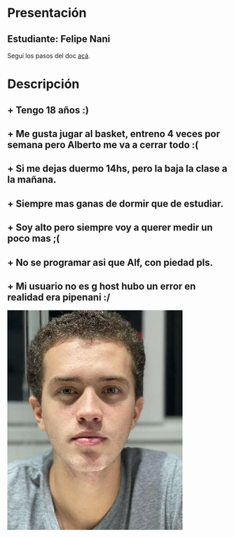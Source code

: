 # Presentación

## Estudiante: Felipe Nani
Seguí los pasos del doc [acá](https://docs.google.com/document/d/e/2PACX-1vTNHQ5dzaVFhKPd4UxLOGhZa9Ix_bDgpyIftq4gqzz7674dHmHkcH2oH9TpQ_TsghZkiSPBoUm2ftzM/pub).

# Descripción

## + Tengo 18 años :)
## + Me gusta jugar al basket, entreno 4 veces por semana pero Alberto me va a cerrar todo :(
## + Si me dejas duermo 14hs, pero la baja la clase a la mañana.
## + Siempre mas ganas de dormir que de estudiar.
## + Soy alto pero siempre voy a querer medir un poco mas ;(
## + No se programar asi que Alf, con piedad pls.
## + Mi usuario no es g host hubo un error en realidad era pipenani :/

![mi foto](fotitou.jpg)